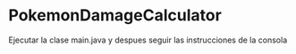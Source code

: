 # PokemonDamageCalculator

Ejecutar la clase main.java y despues seguir las instrucciones de la consola
